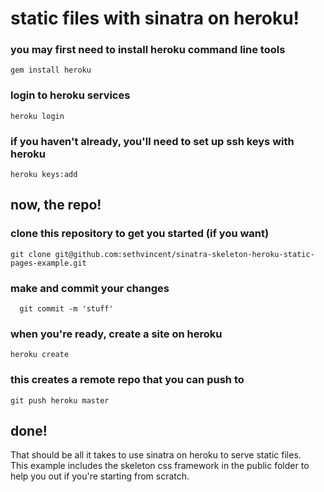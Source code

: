 # static files with sinatra on heroku!

### you may first need to install heroku command line tools
```gem install heroku```

### login to heroku services
```heroku login```

### if you haven't already, you'll need to set up ssh keys with heroku
```heroku keys:add```

## now, the repo!

### clone this repository to get you started (if you want)
```git clone git@github.com:sethvincent/sinatra-skeleton-heroku-static-pages-example.git```

### make and commit your changes
```git add .
  git commit -m 'stuff'
```

### when you're ready, create a site on heroku
```heroku create```

### this creates a remote repo that you can push to
```git push heroku master```

## done!


That should be all it takes to use sinatra on heroku to serve static files.  
This example includes the skeleton css framework in the public folder to help you out if you're starting from scratch.   
